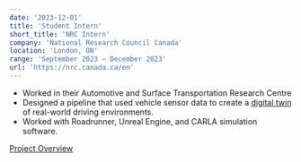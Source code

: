 ```yaml
---
date: '2023-12-01'
title: 'Student Intern'
short_title: 'NRC Intern'
company: 'National Research Council Canada'
location: 'London, ON'
range: 'September 2023 – December 2023'
url: 'https://nrc.canada.ca/en'
---
```


- Worked in their Automotive and Surface Transportation Research Centre
- Designed a pipeline that used vehicle sensor data to create a [digital twin](https://drive.google.com/drive/folders/1GPEq3TXOTt-A44VkWBhtAh6Dam1QWT_g?usp=sharing) of real-world driving environments.
- Worked with Roadrunner, Unreal Engine, and CARLA simulation software.

[Project Overview](https://drive.google.com/drive/folders/1GPEq3TXOTt-A44VkWBhtAh6Dam1QWT_g?usp=sharing)
